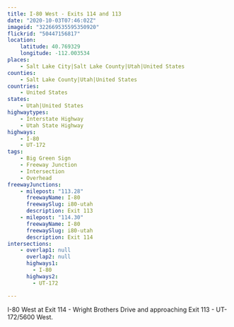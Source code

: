```yaml
---
title: I-80 West - Exits 114 and 113
date: "2020-10-03T07:46:02Z"
imageid: "322669535595350920"
flickrid: "50447156817"
location:
    latitude: 40.769329
    longitude: -112.003534
places:
    - Salt Lake City|Salt Lake County|Utah|United States
counties:
    - Salt Lake County|Utah|United States
countries:
    - United States
states:
    - Utah|United States
highwaytypes:
    - Interstate Highway
    - Utah State Highway
highways:
    - I-80
    - UT-172
tags:
    - Big Green Sign
    - Freeway Junction
    - Intersection
    - Overhead
freewayJunctions:
    - milepost: "113.28"
      freewayName: I-80
      freewaySlug: i80-utah
      description: Exit 113
    - milepost: "114.30"
      freewayName: I-80
      freewaySlug: i80-utah
      description: Exit 114
intersections:
    - overlap1: null
      overlap2: null
      highways1:
        - I-80
      highways2:
        - UT-172

---
```

I-80 West at Exit 114 - Wright Brothers Drive and approaching Exit 113 - UT-172/5600 West.